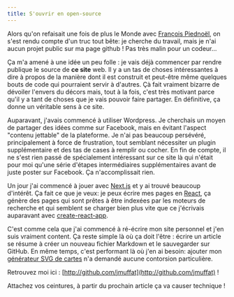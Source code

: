 ```yaml
---
title: S'ouvrir en open-source
---
```


Alors qu'on refaisait une fois de plus le Monde avec
[François Piednoël](https://twitter.com/FPiednoel), on s'est rendu compte d'un
truc tout bête: je cherche du travail, mais je n'ai aucun projet public sur ma
page github ! Pas très malin pour un codeur...

Ça m'a amené à une idée un peu folle : je vais déjà commencer par rendre publique
le source de __ce site__ web. Il y a un tas de choses intéressantes à dire à propos
de la manière dont il est construit et peut-être même quelques bouts de code qui
pourraient servir à d'autres. Çà fait vraiment bizarre de dévoiler l'envers du
décors mais, tout à la fois, c'est très motivant parce qu'il y a tant de choses
que je vais pouvoir faire partager. En définitive, ça donne un véritable sens à
ce site.

Auparavant, j'avais commencé à utiliser Wordpress. Je cherchais un moyen de
partager des idées comme sur Facebook, mais en évitant l'aspect "contenu
jettable" de la plateforme. Je n'ai pas beaucoup persévéré, principalement à
force de frustration, tout semblant nécessiter un plugin supplémentaire et des
tas de cases à remplir ou cocher. En fin de compte, il ne s'est rien passé
de spécialement intéressant sur ce site là qui n'était pour moi qu'une série
d'étapes intermédiaires supplémentaires avant de juste poster sur Facebook. Ça
n'accomplissait rien.  

Un jour j'ai commencé à jouer avec [Next.js](https://nextjs.org/) et y ai
trouvé beaucoup d'intérêt. Ça fait ce que je veux: je peux écrire mes pages
en [React](https://reactjs.org/), ça génère des pages qui sont prêtes à être
indexées par les moteurs de recherche et qui semblent se charger bien plus vite
que ce j'écrivais auparavant avec [create-react-app](https://github.com/facebook/create-react-app).

C'est comme cela que j'ai commencé à ré-écrire mon site personnel et j'en suis
vraiment content. Ça reste simple là où ça doit l'être : écrire un article
se résume à créer un nouveau fichier Markdown et le sauvegarder sur GitHub. En
même temps, c'est performant là où j'en ai besoin: ajouter mon
[générateur SVG de cartes](/maps)  n'a demandé aucune contorsion particulière.

Retrouvez moi ici : [http://github.com/jmuffat](http://github.com/jmuffat) !

Attachez vos ceintures, à partir du prochain article ça va causer technique !
